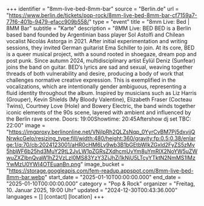 +++
identifier = "8mm-live-bed-8mm-bar"
source = "Berlin.de"
url = "https://www.berlin.de/tickets/pop-rock/8mm-live-bed-8mm-bar-cf7159a7-77f6-401b-9479-efacc909b558/"
type = "event"
title = "8mm Live: Bed | 8MM Bar"
subtitle = "Karte"
description = "8MM Live: BED BED is a Berlin based band founded by Argentinian bass player Sol Astolfi and Chilean vocalist Nicolás Astorga in 2021. After initial experimentation and writing sessions, they invited German guitarist Ema Schiller to join. At its core, BED is a queer musical project, with a sound rooted in shoegaze, dream pop and post punk. Since autumn 2024, multidisciplinary artist Eylül Deniz (Sunfear) joins the band on guitar. BED‘s lyrics are sad and sexual, weaving together threads of both vulnerability and desire, producing a body of work that challenges normative creative expression. This is exemplified in the vocalizations, which are intentionally gender ambiguous, representing a fluid identity throughout the album. Inspired by musicians such as Liz Harris (Grouper), Kevin Shields (My Bloody Valentine), Elizabeth Fraser (Cocteau Twins), Courtney Love (Hole) and Bowery Electric, the band winds together iconic elements of the 90s scene, layered with ambient and influenced by the Berlin rave scene. Doors: 19:00Showtime: 20:45Aftershow dj set TBC: 22:00"
image = "https://imgproxy.berlinonline.net/VNjIpRh2QLZsNqp_0YyrCvBM7Pj5dxvjjQNrwkcGelo/resizing_type:fill/width:480/height:360/gravity:fp:0.5:0.38/enlarge:1/q:70/cb:2024123001/aHR0cHM6Ly9wb3B1bGEtbWlkZGxld2FyZS5zMy5hbWF6b25hd3MuY29tL2JvLW1pZGRsZXdhcmUvYm8uYmRlX2NoYW5uZWwuZXZlbnQvaW1hZ2VzLzI0MS83YzY3ZjJhZi1kNjU5LTcyYTktN2NmMS1lMzYwMzU0YWI4OTEuanBn.png"
image_bucket = "https://storage.googleapis.com/fem-readup.appspot.com/8mm-live-bed-8mm-bar.webp"
start_date = "2025-01-10T00:00:00.000"
end_date = "2025-01-10T00:00:00.000"
category = "Pop & Rock"
organizer = "Freitag, 10. Januar 2025, 19:00 Uhr"
updated = "2024-12-30T00:43:36.000"
languages = []
[contact]
[location]
+++